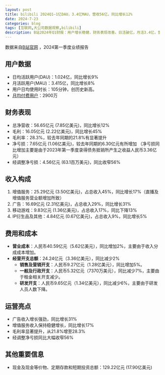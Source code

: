```yaml
---
layout: post
title: bilibili 2024Q1—1亿DAU，3.4亿MAU，营收56亿，同比增长12%
date: 2024-7-23
categories: blog
tags: [互联网,大公司数据观察,bilibili]
description: B站2024年Q1财报：用户增长稳健，财务表现改善。日活破亿，月活3.4亿，营收增12%，毛利率升至28.3%。
---
```



数据来自[B站官网](https://ir.bilibili.com/cn/financial-information/#quarterly-results) ，2024第一季度业绩报告

## 用户数据

- 日均活跃用户(DAU)：1.024亿，同比增长9%
- 月活跃用户(MAU)：3.415亿，同比增长8%
- 用户日均使用时长：105分钟，创历史新高。
- [月均付费用户](https://ir.bilibili.com/media/0czhzr4m/q1-2024-bilibili-inc-investor-presentation_cn.pdf)：2900万

## 财务表现

- 总净营收：56.65亿元 (7.85亿美元)，同比增长12%
- 毛利：16.05亿元 (2.22亿美元)，同比增长45%
- 毛利率：28.3%，较去年同期的21.8%有显著提升
- 净亏损：7.65亿元 (1.06亿美元)，较去年同期的6.30亿元有所增加 （净亏损同比增加主要是由于2023年第一季度录得债务抵销所产生之收益人民币3.36亿元）
- 经调整净亏损：4.56亿元 (63.1百万美元)，同比收窄56%

## 收入构成

1. 增值服务：25.29亿元 (3.50亿美元)，占总收入45%，同比增长17%（直播及增值服务营业额增加所致）
2. 广告：16.69亿元 (2.31亿美元)，占总收入29%，同比增长31%
3. 移动游戏：9.83亿元 (1.36亿美元)，占总收入17%，同比下降13%
4. IP衍生品及其他：4.84亿元 (0.67亿美元)，占总收入9%，同比增长5%

## 费用和成本

- **营业成本**：人民币40.59亿元（5.62亿美元），同比增加2%，主要由于收入分成成本增加。
- **经营开支总额**：24.24亿元（3.36亿美元），同比减少2%
    - **销售及营销开支**：人民币9.27亿元（1.28亿美元），同比增加5%。
    - **一般及行政开支**：人民币5.32亿元（7370万美元），同比减少7%，主要由于租金相关开支减少。
    - **研发开支**：人民币9.65亿元（1.34亿美元），同比减少6%，主要由于研发人员人数下降。

## 运营亮点

- 广告收入增长强劲，同比增长31%
- 增值服务收入保持稳健增长，同比增长17%
- 毛利率显著提升，从21.8%增至28.3%
- 经调整净亏损同比大幅收窄56%

## 其他重要信息

- 现金及现金等价物、定期存款和短期投资总额：129.22亿元 (17.90亿美元)

